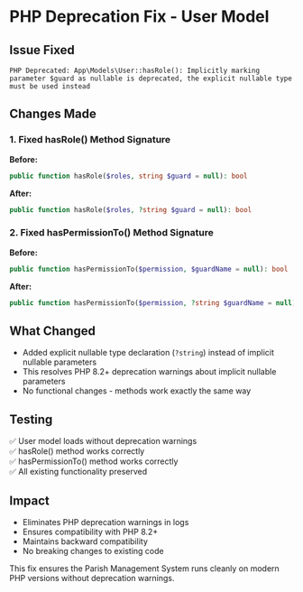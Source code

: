 # PHP Deprecation Fix - User Model

## Issue Fixed
```
PHP Deprecated: App\Models\User::hasRole(): Implicitly marking parameter $guard as nullable is deprecated, the explicit nullable type must be used instead
```

## Changes Made

### 1. Fixed hasRole() Method Signature
**Before:**
```php
public function hasRole($roles, string $guard = null): bool
```

**After:**
```php
public function hasRole($roles, ?string $guard = null): bool
```

### 2. Fixed hasPermissionTo() Method Signature
**Before:**
```php
public function hasPermissionTo($permission, $guardName = null): bool
```

**After:**
```php
public function hasPermissionTo($permission, ?string $guardName = null): bool
```

## What Changed
- Added explicit nullable type declaration (`?string`) instead of implicit nullable parameters
- This resolves PHP 8.2+ deprecation warnings about implicit nullable parameters
- No functional changes - methods work exactly the same way

## Testing
✅ User model loads without deprecation warnings  
✅ hasRole() method works correctly  
✅ hasPermissionTo() method works correctly  
✅ All existing functionality preserved

## Impact
- Eliminates PHP deprecation warnings in logs
- Ensures compatibility with PHP 8.2+
- Maintains backward compatibility
- No breaking changes to existing code

This fix ensures the Parish Management System runs cleanly on modern PHP versions without deprecation warnings.